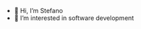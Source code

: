 - 👋 Hi, I’m Stefano
- 👀 I’m interested in software development

<!---
ste82/ste82 is a ✨ special ✨ repository because its `README.md` (this file) appears on your GitHub profile.
You can click the Preview link to take a look at your changes.
--->
